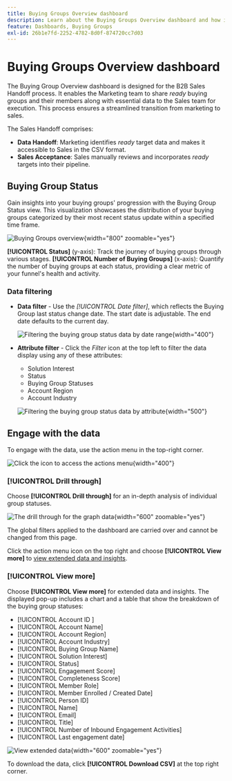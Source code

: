 ```yaml
---
title: Buying Groups Overview dashboard
description: Learn about the Buying Groups Overview dashboard and how it enables the Sales Handoff from the Marketing team.
feature: Dashboards, Buying Groups
exl-id: 26b1e7fd-2252-4782-8d0f-874720cc7d03
---
```

# Buying Groups Overview dashboard

The Buying Group Overview dashboard is designed for the B2B Sales Handoff process. It enables the Marketing team to share _ready_ buying groups and their members along with essential data to the Sales team for execution. This process ensures a streamlined transition from marketing to sales.

The Sales Handoff comprises:

* **Data Handoff**: Marketing identifies _ready_ target data and makes it accessible to Sales in the CSV format. 
* **Sales Acceptance**: Sales manually reviews and incorporates _ready_ targets into their pipeline.

## Buying Group Status

Gain insights into your buying groups' progression with the Buying Group Status view. This visualization showcases the distribution of your buying groups categorized by their most recent status update within a specified time frame.

![Buying Groups overview](./assets/buying-groups-overview.png){width="800" zoomable="yes"}

**[!UICONTROL Status]** (y-axis): Track the journey of buying groups through various stages.
**[!UICONTROL Number of Buying Groups]** (x-axis): Quantify the number of buying groups at each status, providing a clear metric of your funnel's health and activity.
<!-- To generate a shareable PDF of your current view, click **[!UICONTROL Export]** at the top-right corner of the page. -->

### Data filtering

* **Data filter** - Use the _[!UICONTROL Date filter]_, which reflects the Buying Group last status change date. The start date is adjustable. The end date defaults to the current day.

   ![Filtering the buying group status data by date range](./assets//buying-group-status-filter-date.png){width="400"}

* **Attribute filter** - Click the _Filter_ icon at the top left to filter the data display using any of these attributes:

    * Solution Interest
    * Status
    * Buying Group Statuses
    * Account Region
    * Account Industry
    <!-- * Account's Industry -->

   ![Filtering the buying group status data by attribute](./assets/buying-group-status-drill-through-filters.png){width="500"}

## Engage with the data

To engage with the data, use the action menu in the top-right corner. 

![Click the icon to access the actions menu](./assets/buying-group-more-menu.png){width="400"}

### [!UICONTROL Drill through]

Choose **[!UICONTROL Drill through]** for an in-depth analysis of individual group statuses.

![The drill through for the graph data](./assets/buying-group-status-drill-through-view.png){width="600" zoomable="yes"}

The global filters applied to the dashboard are carried over and cannot be changed from this page.

Click the action menu icon on the top right and choose **[!UICONTROL View more]** to [view extended data and insights](#view-more).

### [!UICONTROL View more]

Choose **[!UICONTROL View more]** for extended data and insights. The displayed pop-up includes a chart and a table that show the breakdown of the buying group statuses:

* [!UICONTROL Account ID ]
* [!UICONTROL Account Name]
* [!UICONTROL Account Region]
* [!UICONTROL Account Industry]
* [!UICONTROL Buying Group Name]
* [!UICONTROL Solution Interest]
* [!UICONTROL Status]
* [!UICONTROL Engagement Score]
* [!UICONTROL Completeness Score]
* [!UICONTROL Member Role]
* [!UICONTROL Member Enrolled / Created Date]
* [!UICONTROL Person ID]
* [!UICONTROL Name]
* [!UICONTROL Email]
* [!UICONTROL Title]
* [!UICONTROL Number of Inbound Engagement Activities]
* [!UICONTROL Last engagement date]

![View extended data](./assets/buying-group-status-view-more.png){width="600" zoomable="yes"}

To download the data, click **[!UICONTROL Download CSV]** at the top right corner.
